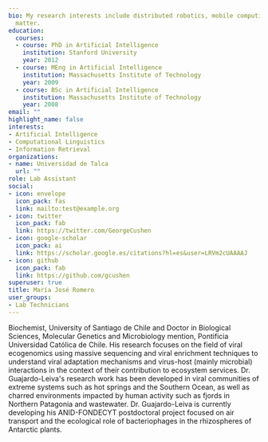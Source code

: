 ```yaml
---
bio: My research interests include distributed robotics, mobile computing and programmable
  matter.
education:
  courses:
  - course: PhD in Artificial Intelligence
    institution: Stanford University
    year: 2012
  - course: MEng in Artificial Intelligence
    institution: Massachusetts Institute of Technology
    year: 2009
  - course: BSc in Artificial Intelligence
    institution: Massachusetts Institute of Technology
    year: 2008
email: ""
highlight_name: false
interests:
- Artificial Intelligence
- Computational Linguistics
- Information Retrieval
organizations:
- name: Universidad de Talca
  url: ""
role: Lab Assistant
social:
- icon: envelope
  icon_pack: fas
  link: mailto:test@example.org
- icon: twitter
  icon_pack: fab
  link: https://twitter.com/GeorgeCushen
- icon: google-scholar
  icon_pack: ai
  link: https://scholar.google.es/citations?hl=es&user=LRVm2cUAAAAJ
- icon: github
  icon_pack: fab
  link: https://github.com/gcushen
superuser: true
title: María José Romero
user_groups:
- Lab Technicians
---
```


Biochemist, University of Santiago de Chile and Doctor in Biological Sciences, Molecular Genetics and Microbiology mention, Pontificia Universidad Católica de Chile. His research focuses on the field of viral ecogenomics using massive sequencing and viral enrichment techniques to understand viral adaptation mechanisms and virus-host (mainly microbial) interactions in the context of their contribution to ecosystem services.
Dr. Guajardo-Leiva's research work has been developed in viral communities of extreme systems such as hot springs and the Southern Ocean, as well as charred environments impacted by human activity such as fjords in Northern Patagonia and wastewater.
Dr. Guajardo-Leiva is currently developing his ANID-FONDECYT postdoctoral project focused on air transport and the ecological role of bacteriophages in the rhizospheres of Antarctic plants.